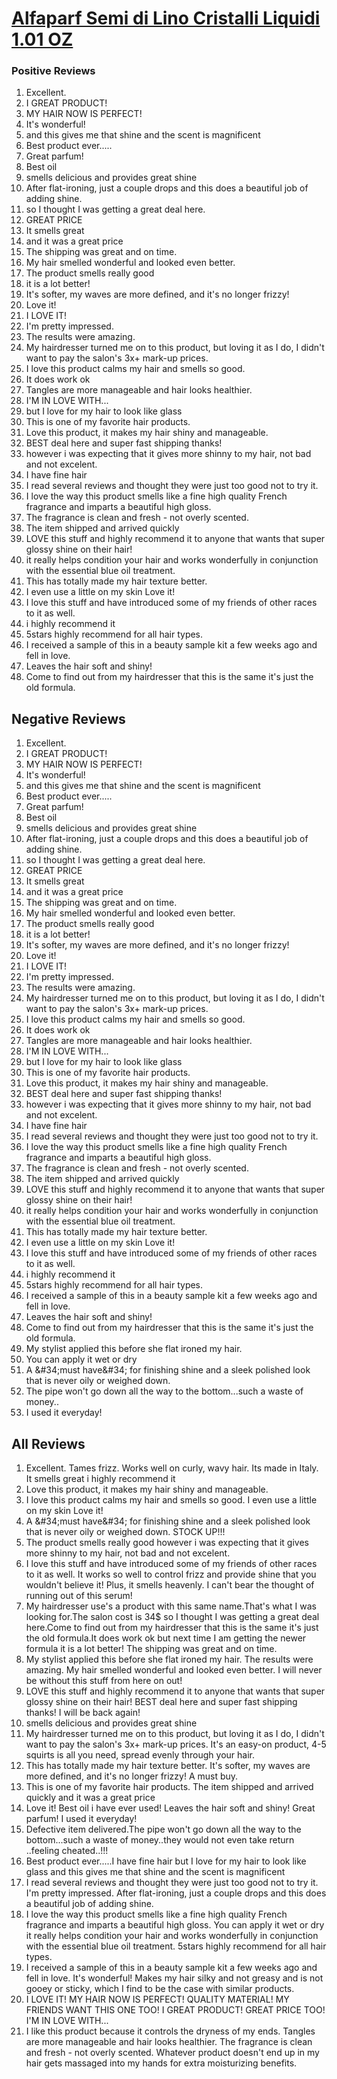# [Alfaparf Semi di Lino Cristalli Liquidi 1.01 OZ](https://products.checkmycream.com/products/Alfaparf-Semi-di-Lino-Cristalli-Liquidi-1.01-OZ.html)

### Positive Reviews

<ol>
      <li>Excellent.</li>
      <li>I GREAT PRODUCT!</li>
      <li>MY HAIR NOW IS PERFECT!</li>
      <li>It&#x27;s wonderful!</li>
      <li>and this gives me that shine and the scent is magnificent</li>
      <li>Best product ever.....</li>
      <li>Great parfum!</li>
      <li>Best oil</li>
      <li>smells delicious and provides great shine</li>
      <li>After flat-ironing, just a couple drops and this does a beautiful job of adding shine.</li>
      <li>so I thought I was getting a great deal here.</li>
      <li>GREAT PRICE</li>
      <li>It smells great</li>
      <li>and it was a great price</li>
      <li>The shipping was great and on time.</li>
      <li>My hair smelled wonderful and looked even better.</li>
      <li>The product smells really good</li>
      <li>it is a lot better!</li>
      <li>It&#x27;s softer, my waves are more defined, and it&#x27;s no longer frizzy!</li>
      <li>Love it!</li>
      <li>I LOVE IT!</li>
      <li>I&#x27;m pretty impressed.  </li>
      <li>The results were amazing.</li>
      <li>My hairdresser turned me on to this product, but loving it as I do, I didn&#x27;t want to pay the salon&#x27;s 3x+ mark-up prices.</li>
      <li>I love this product calms my hair and smells so good.</li>
      <li>It does work ok</li>
      <li>Tangles are more manageable and hair looks healthier.  </li>
      <li>I&#x27;M IN LOVE WITH...</li>
      <li>but I love for my hair to look like glass</li>
      <li>This is one of my favorite hair products.</li>
      <li>Love this product, it makes my hair shiny and manageable.</li>
      <li>BEST deal here and super fast shipping thanks!</li>
      <li>however i was expecting that it gives more shinny to my hair, not bad and not excelent.</li>
      <li>I have fine hair</li>
      <li>I read several reviews and thought they were just too good not to try it.  </li>
      <li>I love the way this product smells like a fine high quality French fragrance and imparts a beautiful high gloss.</li>
      <li>The fragrance is clean and fresh - not overly scented.  </li>
      <li>The item shipped and arrived quickly</li>
      <li>LOVE this stuff and highly recommend it to anyone that wants that super glossy shine on their hair!</li>
      <li>it really helps condition your hair and works wonderfully in conjunction with the essential blue oil treatment.</li>
      <li>This has totally made my hair texture better.</li>
      <li>I even use a little on my skin Love it!</li>
      <li>I love this stuff and have introduced some of my friends of other races to it as well.  </li>
      <li>i highly recommend it</li>
      <li>5stars highly recommend for all hair types.</li>
      <li>I received a sample of this in a beauty sample kit a few weeks ago and fell in love.  </li>
      <li>Leaves the hair soft and shiny!</li>
      <li>Come to find out from my hairdresser that this is the same it&#x27;s just the old formula.</li>
</ol>


<h2>Negative Reviews</h2>
<ol>
<li> Excellent.</li>
<li> I GREAT PRODUCT!</li>
<li> MY HAIR NOW IS PERFECT!</li>
<li> It&#x27;s wonderful!</li>
<li> and this gives me that shine and the scent is magnificent</li>
<li> Best product ever.....</li>
<li> Great parfum!</li>
<li> Best oil</li>
<li> smells delicious and provides great shine</li>
<li> After flat-ironing, just a couple drops and this does a beautiful job of adding shine.</li>
<li> so I thought I was getting a great deal here.</li>
<li> GREAT PRICE</li>
<li> It smells great</li>
<li> and it was a great price</li>
<li> The shipping was great and on time.</li>
<li> My hair smelled wonderful and looked even better.</li>
<li> The product smells really good</li>
<li> it is a lot better!</li>
<li> It&#x27;s softer, my waves are more defined, and it&#x27;s no longer frizzy!</li>
<li> Love it!</li>
<li> I LOVE IT!</li>
<li> I&#x27;m pretty impressed.  </li>
<li> The results were amazing.</li>
<li> My hairdresser turned me on to this product, but loving it as I do, I didn&#x27;t want to pay the salon&#x27;s 3x+ mark-up prices.</li>
<li> I love this product calms my hair and smells so good.</li>
<li> It does work ok</li>
<li> Tangles are more manageable and hair looks healthier.  </li>
<li> I&#x27;M IN LOVE WITH...</li>
<li> but I love for my hair to look like glass</li>
<li> This is one of my favorite hair products.</li>
<li> Love this product, it makes my hair shiny and manageable.</li>
<li> BEST deal here and super fast shipping thanks!</li>
<li> however i was expecting that it gives more shinny to my hair, not bad and not excelent.</li>
<li> I have fine hair</li>
<li> I read several reviews and thought they were just too good not to try it.  </li>
<li> I love the way this product smells like a fine high quality French fragrance and imparts a beautiful high gloss.</li>
<li> The fragrance is clean and fresh - not overly scented.  </li>
<li> The item shipped and arrived quickly</li>
<li> LOVE this stuff and highly recommend it to anyone that wants that super glossy shine on their hair!</li>
<li> it really helps condition your hair and works wonderfully in conjunction with the essential blue oil treatment.</li>
<li> This has totally made my hair texture better.</li>
<li> I even use a little on my skin Love it!</li>
<li> I love this stuff and have introduced some of my friends of other races to it as well.  </li>
<li> i highly recommend it</li>
<li> 5stars highly recommend for all hair types.</li>
<li> I received a sample of this in a beauty sample kit a few weeks ago and fell in love.  </li>
<li> Leaves the hair soft and shiny!</li>
<li> Come to find out from my hairdresser that this is the same it&#x27;s just the old formula.</li>
<li> My stylist applied this before she flat ironed my hair.</li>
<li> You can apply it wet or dry</li>
<li> A &amp;#34;must have&amp;#34; for finishing shine and a sleek polished look that is never oily or weighed down.</li>
<li> The pipe won&#x27;t go down all the way to the bottom...such a waste of money..</li>
<li> I used it everyday!</li>
</ol>

<h2>All Reviews</h2>

<ol>
    <li> Excellent. Tames frizz. Works well on curly, wavy hair. Its made in Italy. It smells great i highly recommend it</li>
    <li> Love this product, it makes my hair shiny and manageable.</li>
    <li> I love this product calms my hair and smells so good. I even use a little on my skin Love it!</li>
    <li> A &amp;#34;must have&amp;#34; for finishing shine and a sleek polished look that is never oily or weighed down. STOCK UP!!!</li>
    <li> The product smells really good however i was expecting that it gives more shinny to my hair, not bad and not excelent.</li>
    <li> I love this stuff and have introduced some of my friends of other races to it as well.  It works so well to control frizz and  provide shine that you wouldn&#x27;t believe it!  Plus, it smells heavenly.  I can&#x27;t bear the thought of running out of this serum!</li>
    <li> My hairdresser use&#x27;s a product with this same name.That&#x27;s what I was looking for.The salon cost is 34$ so I thought I was getting a great deal here.Come to find out from my hairdresser that this is the same it&#x27;s just the old formula.It does work ok but next time I am getting the newer formula it is a lot better! The shipping was great and on time.</li>
    <li> My stylist applied this before she flat ironed my hair. The results were amazing. My hair smelled wonderful and looked even better. I will never be without this stuff from here on out!</li>
    <li> LOVE this stuff and highly recommend it to anyone that wants that super glossy shine on their hair! BEST deal here and super fast shipping thanks! I will be back again!</li>
    <li> smells delicious and provides great shine</li>
    <li> My hairdresser turned me on to this product, but loving it as I do, I didn&#x27;t want to pay the salon&#x27;s 3x+ mark-up prices. It&#x27;s an easy-on product, 4-5 squirts is all you need, spread evenly through your hair.</li>
    <li> This has totally made my hair texture better. It&#x27;s softer, my waves are more defined, and it&#x27;s no longer frizzy! A must buy.</li>
    <li> This is one of my favorite hair products. The item shipped and arrived quickly and it was a great price</li>
    <li> Love it! Best oil i have ever used! Leaves the hair soft and shiny! Great parfum! I used it everyday!</li>
    <li> Defective item delivered.The pipe won&#x27;t go down all the way to the bottom...such a waste of money..they would not even take return ..feeling cheated..!!!</li>
    <li> Best product ever.....I have fine hair but I love for my hair to look like glass and this gives me that shine and the scent is magnificent</li>
    <li> I read several reviews and thought they were just too good not to try it.  I&#x27;m pretty impressed.  After flat-ironing, just a couple drops and this does a beautiful job of adding shine.</li>
    <li> I love the way this product smells like a fine high quality French fragrance and imparts a beautiful high gloss. You can apply it wet or dry it really helps condition your hair and works wonderfully in conjunction with the essential blue oil treatment. 5stars highly recommend for all hair types.</li>
    <li> I received a sample of this in a beauty sample kit a few weeks ago and fell in love.  It&#x27;s wonderful! Makes my hair silky and not greasy and is not gooey or sticky, which I find to be the case with similar products.</li>
    <li> I LOVE IT! MY HAIR NOW IS PERFECT! QUALITY MATERIAL! MY FRIENDS WANT THIS ONE TOO! I GREAT PRODUCT! GREAT PRICE TOO! I&#x27;M IN LOVE WITH...</li>
    <li> I like this product because it controls the dryness of my ends.  Tangles are more manageable and hair looks healthier.  The fragrance is clean and fresh - not overly scented.  Whatever product doesn&#x27;t end up in my hair gets massaged into my hands for extra moisturizing benefits.</li>
</ol>




